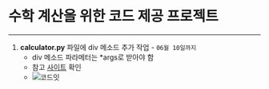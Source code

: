 # 수학 계산을 위한 코드 제공 프로젝트
---
1. **calculator.py** 파일에 div 메소드 추가 작업 - `06월 10일까지` 
   * div 메소드 파라메터는 *args로 받아야 함
   * 참고 [사이트](https://www.google.com) 확인
   * ![코드잇](https://www.codeit.kr/static/images/brand/logo_original.png)
